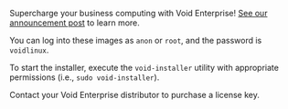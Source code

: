 Supercharge your business computing with Void Enterprise! [See our announcement post](/news/2025/04/enterprise) to learn more.

You can log into these images as `anon` or `root`, and the password is `voidlinux`.

To start the installer, execute the `void-installer` utility with appropriate permissions (i.e., `sudo void-installer`).

Contact your Void Enterprise distributor to purchase a license key.
